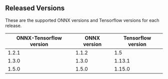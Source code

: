 ## Released Versions

These are the supported ONNX versions and Tensorflow versions for each release.

ONNX-Tensorflow version|ONNX version|Tensorflow version
-----------------------|------------|------------------
1.2.1|1.1.2|1.5
1.3.0|1.3.0|1.13.1
1.5.0|1.5.0|1.15.0
